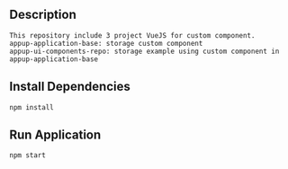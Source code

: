 ## Description

```
This repository include 3 project VueJS for custom component.
appup-application-base: storage custom component
appup-ui-components-repo: storage example using custom component in appup-application-base
```

## Install Dependencies

```shell
npm install
```

## Run Application

```shell
npm start
```
